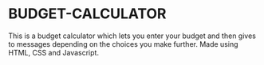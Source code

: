 # BUDGET-CALCULATOR

This is a budget calculator which lets you enter your budget and then gives to messages depending on the choices you make further.
Made using HTML, CSS and Javascript.
